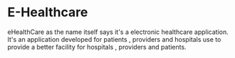 # E-Healthcare
eHealthCare as the name itself says it's a electronic healthcare application. It's an application developed for patients , providers and hospitals use to provide a better facility for hospitals , providers and patients.
